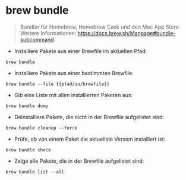 # brew bundle

> Bundler für Homebrew, Homebrew Cask und den Mac App Store.
> Weitere Informationen: <https://docs.brew.sh/Manpage#bundle-subcommand>.

- Installiere Pakete aus einer Brewfile im aktuellen Pfad:

`brew bundle`

- Installiere Pakete aus einer bestimmten Brewfile:

`brew bundle --file {{pfad/zu/brewfile}}`

- Gib eine Liste mit allen installierten Paketen aus:

`brew bundle dump`

- Deinstalliere Pakete, die nicht in der Brewfile aufgelistet sind:

`brew bundle cleanup --force`

- Prüfe, ob von einem Paket die aktuellste Version installiert ist:

`brew bundle check`

- Zeige alle Pakete, die in der Brewfile aufgelistet sind:

`brew bundle list --all`
